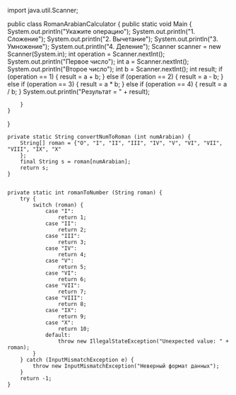 import java.util.Scanner;

public class RomanArabianCalculator {
    public static void Main {
        System.out.println("Укажите операцию");
        System.out.println("1. Сложение");
        System.out.println("2. Вычетание");
        System.out.println("3. Умножение");
        System.out.println("4. Деление");
        Scanner scanner = new Scanner(System.in);
        int operation = Scanner.nextInt();
        System.out.println("Первое число");
        int a = Scanner.nextInt();
        System.out.println("Второе число");
        int b = Scanner.nextInt();
        int result;
        if (operation == 1) {
            result = a + b;
        } else if (operation == 2) {
                result = a - b;
        } else if (operation == 3) {
            result = a * b;
        } else if (operation == 4) {
            result = a / b;
            }
        System.out.println("Результат = " + result);

        }
    }
}

    private static String convertNumToRoman (int numArabian) {
        String[] roman = {"O", "I", "II", "III", "IV", "V", "VI", "VII", "VIII", "IX", "X"
        };
        final String s = roman[numArabian];
        return s;
    }


    private static int romanToNumber (String roman) {
        try {
            switch (roman) {
                case "I":
                    return 1;
                case "II":
                    return 2;
                case "III":
                    return 3;
                case "IV":
                    return 4;
                case "V":
                    return 5;
                case "VI":
                    return 6;
                case "VII":
                    return 7;
                case "VIII":
                    return 8;
                case "IX":
                    return 9;
                case "X":
                    return 10;
                default:
                    throw new IllegalStateException("Unexpected value: " + roman);
            }
        } catch (InputMismatchException e) {
            throw new InputMismatchException("Неверный формат данных");
        }
        return -1;
    }
